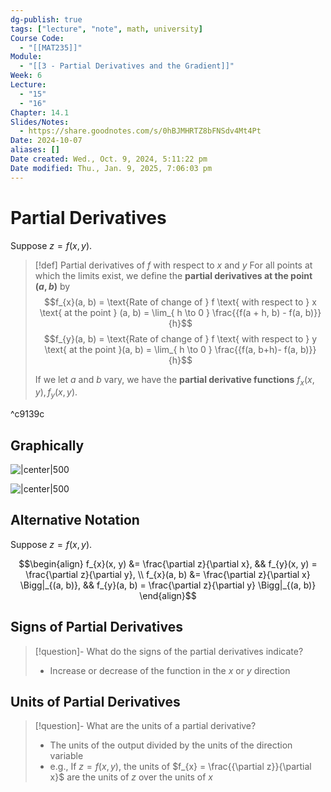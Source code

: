 ```yaml
---
dg-publish: true
tags: ["lecture", "note", math, university]
Course Code:
  - "[[MAT235]]"
Module:
  - "[[3 - Partial Derivatives and the Gradient]]"
Week: 6
Lecture:
  - "15"
  - "16"
Chapter: 14.1
Slides/Notes:
  - https://share.goodnotes.com/s/0hBJMHRTZ8bFNSdv4Mt4Pt
Date: 2024-10-07
aliases: []
Date created: Wed., Oct. 9, 2024, 5:11:22 pm
Date modified: Thu., Jan. 9, 2025, 7:06:03 pm
---
```


# Partial Derivatives

Suppose $z = f(x, y)$.

> [!def] Partial derivatives of $f$ with respect to $x$ and $y$
> For all points at which the limits exist, we define the **partial derivatives at the point $(a, b)$** by
> $$f_{x}(a, b) = \text{Rate of change of } f \text{ with respect to } x \text{ at the point } (a, b) = \lim_{ h \to 0 } \frac{{f(a + h, b) - f(a, b)}}{h}$$
> $$f_{y}(a, b) = \text{Rate of change of } f \text{ with respect to } y \text{ at the point }(a, b) = \lim_{ h \to 0 } \frac{{f(a, b+h)- f(a, b)}}{h}$$
>
> If we let $a$ and $b$ vary, we have the **partial derivative functions** $f_{x}(x,y), f_{y}(x, y)$.

^c9139c

## Graphically

![|center|500](https://i.imgur.com/E0YwoRV.png)

![|center|500](https://i.imgur.com/lcVWvHc.png)

## Alternative Notation

Suppose $z = f(x, y)$.

$$\begin{align}
f_{x}(x, y) &= \frac{\partial z}{\partial x}, && f_{y}(x, y) = \frac{\partial z}{\partial y}, \\ f_{x}(a, b) &= \frac{\partial z}{\partial x} \Bigg|_{(a, b)}, && f_{y}(a, b) = \frac{\partial z}{\partial y} \Bigg|_{(a, b)}
\end{align}$$
## Signs of Partial Derivatives

> [!question]- What do the signs of the partial derivatives indicate?
> - Increase or decrease of the function in the $x$ or $y$ direction

## Units of Partial Derivatives

> [!question]- What are the units of a partial derivative?
> - The units of the output divided by the units of the direction variable
> - e.g., If $z = f(x, y)$, the units of $f_{x} = \frac{{\partial z}}{\partial x}$ are the units of $z$ over the units of $x$
